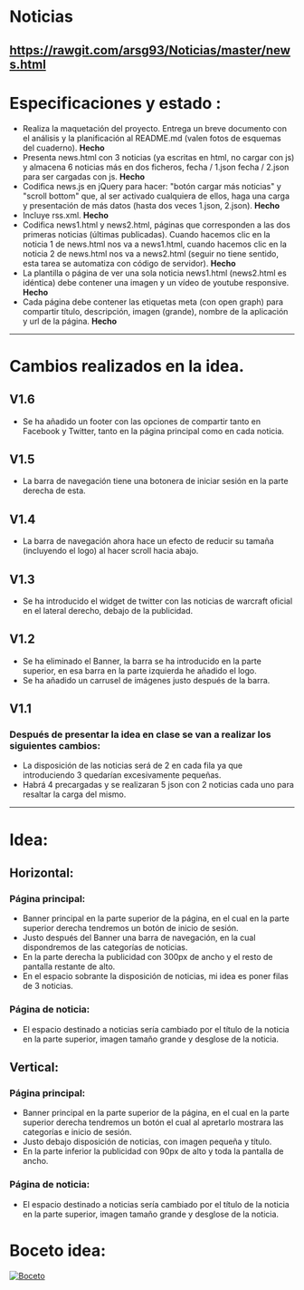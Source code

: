 # Noticias
https://rawgit.com/arsg93/Noticias/master/news.html
-------------------
# Especificaciones y estado :
- Realiza la maquetación del proyecto. Entrega un breve documento con el análisis y la planificación al README.md (valen fotos de esquemas del cuaderno). **Hecho**
- Presenta news.html con 3 noticias (ya escritas en html, no cargar con js) y almacena 6 noticias más en dos ficheros, fecha / 1.json fecha / 2.json para ser cargadas con js. **Hecho**
- Codifica news.js en jQuery para hacer: "botón cargar más noticias" y "scroll bottom" que, al ser activado cualquiera de ellos, haga una carga y presentación de más datos (hasta dos veces 1.json, 2.json). **Hecho**
- Incluye rss.xml. **Hecho**
- Codifica news1.html y news2.html, páginas que corresponden a las dos primeras noticias (últimas publicadas). Cuando hacemos clic en la noticia 1 de news.html nos va a news1.html, cuando hacemos clic en la noticia 2 de news.html nos va a news2.html (seguir no tiene sentido, esta tarea se automatiza con código de servidor). **Hecho**
- La plantilla o página de ver una sola noticia news1.html (news2.html es idéntica) debe contener una imagen y un vídeo de youtube responsive. **Hecho**
- Cada página debe contener las etiquetas meta (con open graph) para compartir título, descripción, imagen (grande), nombre de la aplicación y url de la página. **Hecho**
-------------------
#	Cambios realizados en la idea.
## V1.6
- Se ha añadido un footer con las opciones de compartir tanto en Facebook y Twitter, tanto en la página principal como en cada noticia.
## V1.5
- La barra de navegación tiene una botonera de iniciar sesión en la parte derecha de esta.
## V1.4
- La barra de navegación ahora hace un efecto de reducir su tamaña (incluyendo el logo) al hacer scroll hacia abajo.
## V1.3
- Se ha introducido el widget de twitter con las noticias de warcraft oficial en el lateral derecho, debajo de la publicidad.
## V1.2 
- Se ha eliminado el Banner, la barra se ha introducido en la parte superior, en esa barra en la parte izquierda he añadido el logo.
- Se ha añadido un carrusel de imágenes justo después de la barra.  
## V1.1
### Después de presentar la idea en clase se van a realizar los siguientes cambios:
- La disposición de las noticias será de 2 en cada fila ya que introduciendo 3 quedarían excesivamente pequeñas.
- Habrá 4 precargadas y se realizaran 5 json con 2 noticias cada uno para resaltar la carga del mismo.


-------------------
# Idea:
## Horizontal:
### Página principal:
-	Banner principal en la parte superior de la página, en el cual en la parte superior derecha tendremos un botón de inicio de sesión.
-	Justo después del Banner una barra de navegación, en la cual dispondremos de las categorías de noticias.
-	En la parte derecha la publicidad con 300px de ancho y el resto de pantalla restante de alto.
-	En el espacio sobrante la disposición de noticias, mi idea es poner filas de 3 noticias.
### Página de noticia:
-	El espacio destinado a noticias sería cambiado por el título de la noticia en la parte superior, imagen tamaño grande y desglose de la noticia.

## Vertical:
### Página principal:
-	Banner principal en la parte superior de la página, en el cual en la parte superior derecha tendremos un botón el cual al apretarlo mostrara las categorías e inicio de sesión.
-	Justo debajo disposición de noticias, con imagen pequeña y título.
-	En la parte inferior la publicidad con 90px de alto y toda la pantalla de ancho.

### Página de noticia:
-	El espacio destinado a noticias sería cambiado por el título de la noticia en la parte superior, imagen tamaño grande y desglose de la noticia.


# Boceto idea:
<a href="http://es.tinypic.com?ref=353avyf" target="_blank"><img src="http://i63.tinypic.com/353avyf.jpg" border="0" alt="Boceto"></a>
